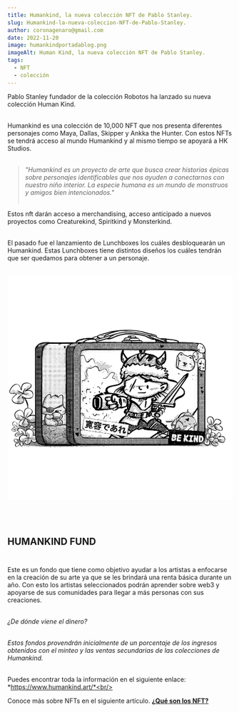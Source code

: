 ```yaml
---
title: Humankind, la nueva colección NFT de Pablo Stanley.
slug: Humankind-la-nueva-coleccion-NFT-de-Pablo-Stanley.
author: coronagenaro@gmail.com
date: 2022-11-20
image: humankindportadablog.png
imageAlt: Human Kind, la nueva colección NFT de Pablo Stanley.
tags:
  - NFT
  - colección
---
```

Pablo Stanley fundador de la colección Robotos ha lanzado su nueva colección Human Kind.<br/><br/>

H﻿umankind es una colección de 10,000 NFT que nos presenta diferentes personajes como Maya, Dallas, Skipper y Ankka the Hunter. Con estos NFTs se tendrá acceso al mundo Humankind y al mismo tiempo se apoyará a HK Studios.<br/><br/>

> *"Humankind es un proyecto de arte que busca crear historias épicas sobre personajes identificables que nos ayuden a conectarnos con nuestro niño interior. La especie humana es un mundo de monstruos y amigos bien intencionados."*<br/><br/>

E﻿stos nft darán acceso a merchandising, acceso anticipado a nuevos proyectos como Creaturekind, Spiritkind y Monsterkind.<br/><br/>

E﻿l pasado fue el lanzamiento de Lunchboxes los cuáles desbloquearán un Humankind. Estas Lunchboxes tiene distintos diseños los cuáles tendrán que ser quedamos para obtener a un personaje.<br/><br/>

![NFT HumanKind](humankindpropio.png "Human Kind, la nueva colección NFT de Pablo Stanley.")

<br/><br/>

## **HUMANKIND FUND**<br/><br/>

E﻿ste es un fondo que tiene como objetivo ayudar a los artistas a enfocarse en la creación de su arte ya que se les brindará una renta básica durante un año. Con esto los artistas seleccionados podrán aprender sobre web3 y apoyarse de sus comunidades para llegar a más personas con sus creaciones.<br/><br/>

*¿De dónde viene el dinero? <br/><br/>*

*E﻿stos fondos provendrán inicialmente de un porcentaje de los ingresos obtenidos con el minteo y las ventas secundarias de las colecciones de Humankind. <br/><br/>*

P﻿uedes encontrar toda la información en el siguiente enlace: *https://www.humankind.art/*<br/><br/>

C﻿onoce más sobre NFTs en el siguiente artículo. **[¿Qué son los NFT?](https://www.oasisfinanciero.mx/blog/2022-06-18/qu%C3%A9-son-los-nft-y-su-valor-en-el-arte-y-videojuegos/)**